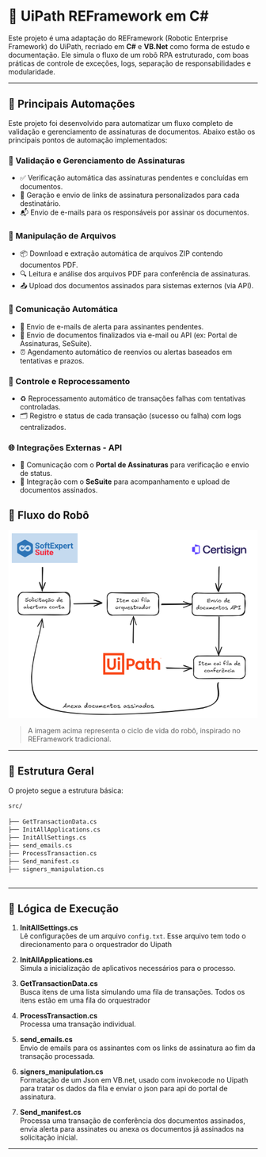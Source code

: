 # 🦾 UiPath REFramework em C#

Este projeto é uma adaptação do REFramework (Robotic Enterprise Framework) do UiPath, recriado em **C#** e **VB.Net** como forma de estudo e documentação. Ele simula o fluxo de um robô RPA estruturado, com boas práticas de controle de exceções, logs, separação de responsabilidades e modularidade.

---

## 🔧 Principais Automações

Este projeto foi desenvolvido para automatizar um fluxo completo de validação e gerenciamento de assinaturas de documentos. Abaixo estão os principais pontos de automação implementados:

### 📑 Validação e Gerenciamento de Assinaturas

- ✅ Verificação automática das assinaturas pendentes e concluídas em documentos.
- 🔗 Geração e envio de links de assinatura personalizados para cada destinatário.
- 📬 Envio de e-mails para os responsáveis por assinar os documentos.

### 📁 Manipulação de Arquivos

- 📦 Download e extração automática de arquivos ZIP contendo documentos PDF.
- 🔍 Leitura e análise dos arquivos PDF para conferência de assinaturas.
- 📤 Upload dos documentos assinados para sistemas externos (via API).

### 📧 Comunicação Automática

- 🚨 Envio de e-mails de alerta para assinantes pendentes.
- 📨 Envio de documentos finalizados via e-mail ou API (ex: Portal de Assinaturas, SeSuite).
- ⏰ Agendamento automático de reenvios ou alertas baseados em tentativas e prazos.

### 🔄 Controle e Reprocessamento

- ♻️ Reprocessamento automático de transações falhas com tentativas controladas.
- 🗂️ Registro e status de cada transação (sucesso ou falha) com logs centralizados.

### 🌐 Integrações Externas - API

- 🔌 Comunicação com o **Portal de Assinaturas** para verificação e envio de status.
- 🔗 Integração com o **SeSuite** para acompanhamento e upload de documentos assinados.


## 📸 Fluxo do Robô

![Fluxo do robô](./fluxo.png)

> A imagem acima representa o ciclo de vida do robô, inspirado no REFramework tradicional.

---

## 📌 Estrutura Geral

O projeto segue a estrutura básica:

```text
src/

├── GetTransactionData.cs
├── InitAllApplications.cs
├── InitAllSettings.cs
├── send_emails.cs
├── ProcessTransaction.cs
├── Send_manifest.cs
├── signers_manipulation.cs


```
---

## 🧠 Lógica de Execução

1. **InitAllSettings.cs**  
   Lê configurações de um arquivo `config.txt`. Esse arquivo tem todo o direcionamento para o orquestrador do Uipath

2. **InitAllApplications.cs**  
   Simula a inicialização de aplicativos necessários para o processo.

3. **GetTransactionData.cs**  
   Busca itens de uma lista simulando uma fila de transações. Todos os itens estão em uma fila do orquestrador

4. **ProcessTransaction.cs**  
   Processa uma transação individual.

5. **send_emails.cs**  
   Envio de emails para os assinantes com os links de assinatura ao fim da transação processada.

6. **signers_manipulation.cs**  
   Formatação de um Json em VB.net, usado com invokecode no Uipath para tratar os dados da fila e enviar o json para api do portal de assinatura.

7. **Send_manifest.cs**  
   Processa uma transação de conferência dos documentos assinados, envia alerta para assinates ou anexa os documentos já assinados na solicitação inicial.

---



